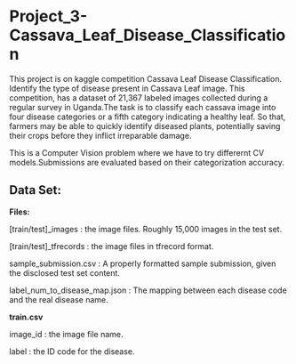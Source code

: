 # Project_3-Cassava_Leaf_Disease_Classification

This project is on kaggle competition Cassava Leaf Disease Classification. Identify the type of disease present in Cassava Leaf image. This competition, has a dataset of 21,367 labeled images collected during a regular survey in Uganda.The task is to classify each cassava image into four disease categories or a fifth category indicating a healthy leaf. So that, farmers may be able to quickly identify diseased plants, potentially saving their crops before they inflict irreparable damage.

This is a Computer Vision problem where we have to try differernt CV models.Submissions are evaluated based on their categorization accuracy.

## Data Set:

**Files:**

[train/test]_images : the image files. Roughly 15,000 images in the test set.

[train/test]_tfrecords : the image files in tfrecord format.

sample_submission.csv : A properly formatted sample submission, given the disclosed test set content.

label_num_to_disease_map.json : The mapping between each disease code and the real disease name.

**train.csv**

image_id : the image file name.

label : the ID code for the disease.
